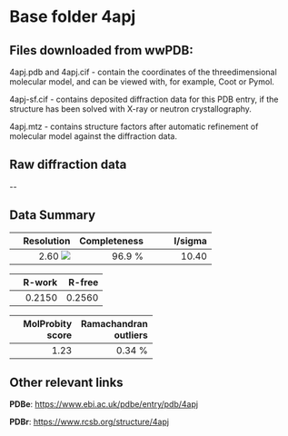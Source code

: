 # Base folder 4apj

## Files downloaded from wwPDB:

4apj.pdb and 4apj.cif - contain the coordinates of the threedimensional molecular model, and can be viewed with, for example, Coot or Pymol.

4apj-sf.cif - contains deposited diffraction data for this PDB entry, if the structure has been solved with X-ray or neutron crystallography.

4apj.mtz - contains structure factors after automatic refinement of molecular model against the diffraction data.

## Raw diffraction data

--<br> 

## Data Summary
|   | Resolution | Completeness| I/sigma |
|---|-------------:|----------------:|--------------:|
|   |2.60 <img src="https://latex.codecogs.com/svg.latex?{\mbox{\normalfont\AA}}"/>|96.9  %|<img width=50/>10.40|

|   | **R-work**| **R-free**   
|---|-------------:|----------------:|           
||0.2150|0.2560|

|   |**MolProbity<br>score**| **Ramachandran<br>outliers** 
|---|-------------:|----------------:|
||1.23|0.34 %|

## Other relevant links 
**PDBe**:  https://www.ebi.ac.uk/pdbe/entry/pdb/4apj
 
**PDBr**: https://www.rcsb.org/structure/4apj 

